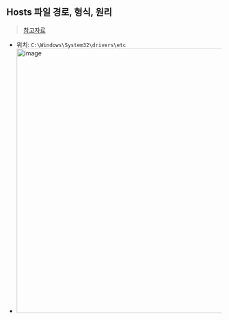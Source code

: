 ## Hosts 파일 경로, 형식, 원리
> [참고자료](https://stir.tistory.com/310)
- 위치: `C:\Windows\System32\drivers\etc`
- <img width="619" alt="image" src="https://github.com/hyunolike/info-docs/assets/61215550/f5825e08-0b1f-40e9-80ec-36fac9bb13a9">

